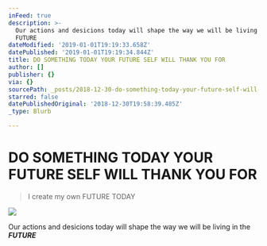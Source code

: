 ```yaml
---
inFeed: true
description: >-
  Our actions and desicions today will shape the way we will be living in the
  FUTURE
dateModified: '2019-01-01T19:19:33.658Z'
datePublished: '2019-01-01T19:19:34.844Z'
title: DO SOMETHING TODAY YOUR FUTURE SELF WILL THANK YOU FOR
author: []
publisher: {}
via: {}
sourcePath: _posts/2018-12-30-do-something-today-your-future-self-will-thank-you-for.md
starred: false
datePublishedOriginal: '2018-12-30T19:58:39.485Z'
_type: Blurb

---
```

# DO SOMETHING TODAY YOUR FUTURE SELF WILL THANK YOU FOR

> I create my own FUTURE TODAY

![](https://the-grid-user-content.s3-us-west-2.amazonaws.com/ec43b4b4-724a-4817-9adb-e8cdd22cc343.jpg)

Our actions and desicions today will shape the way we will be living in the _**FUTURE**_